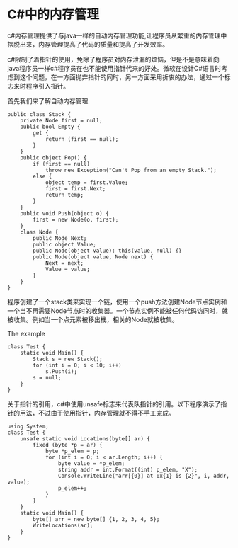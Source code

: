 # C#中的内存管理
c#内存管理提供了与java一样的自动内存管理功能,让程序员从繁重的内存管理中摆脱出来，内存管理提高了代码的质量和提高了开发效率。

c#限制了着指针的使用，免除了程序员对内存泄漏的烦恼，但是不是意味着向java程序员一样c#程序员在也不能使用指针代来的好处。微软在设计C#语言时考虑到这个问题，在一方面抛弃指针的同时，另一方面采用折衷的办法，通过一个标志来时程序引入指针。

首先我们来了解自动内存管理

```
public class Stack {
    private Node first = null;
    public bool Empty {
        get {
            return (first == null);
        }
    }
    public object Pop() {
        if (first == null)
            throw new Exception("Can't Pop from an empty Stack.");
        else {
            object temp = first.Value;
            first = first.Next;
            return temp;
        }
    }
    public void Push(object o) {
        first = new Node(o, first);
    }
    class Node {
        public Node Next;
        public object Value;
        public Node(object value): this(value, null) {}
        public Node(object value, Node next) {
            Next = next;
            Value = value;
        }
    }
}
```
程序创建了一个stack类来实现一个链，使用一个push方法创建Node节点实例和一个当不再需要Node节点时的收集器。一个节点实例不能被任何代码访问时，就被收集。例如当一个点元素被移出栈，相关的Node就被收集。

The example

```
class Test {
    static void Main() {
        Stack s = new Stack();
        for (int i = 0; i < 10; i++)
            s.Push(i);
        s = null;
    }
}
```

关于指针的引用，c#中使用unsafe标志来代表队指针的引用。以下程序演示了指针的用法，不过由于使用指针，内存管理就不得不手工完成。

```
using System;
class Test {
    unsafe static void Locations(byte[] ar) {
        fixed (byte *p = ar) {
            byte *p_elem = p;
            for (int i = 0; i < ar.Length; i++) {
                byte value = *p_elem;
                string addr = int.Format((int) p_elem, "X");
                Console.WriteLine("arr[{0}] at 0x{1} is {2}", i, addr, value);
                p_elem++;
            }
        }
    }
    static void Main() {
        byte[] arr = new byte[] {1, 2, 3, 4, 5};
        WriteLocations(ar);
    }
}
```